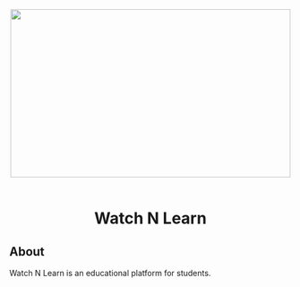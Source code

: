 <div align="center">
    <img height="300" src="https://git.io/JM1LN" width="500">
</div>

<br>

<h1 align="center">Watch N Learn</h1>

## About

Watch N Learn is an educational platform for students.
